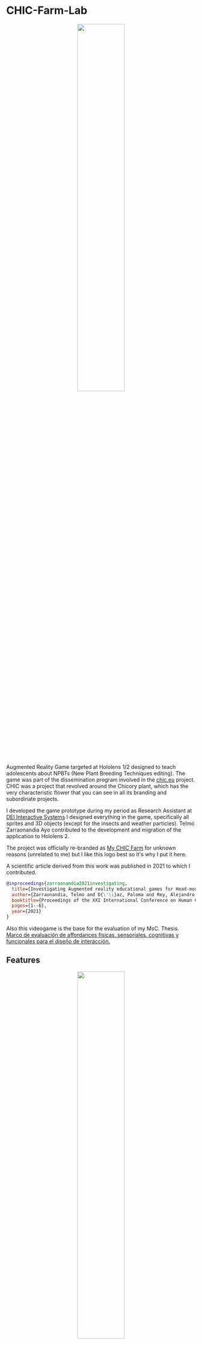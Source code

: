﻿# CHIC-Farm-Lab

<p align="center">
<img src="./media/LogoChicFarmlab.png" width="50%" />
</p>

Augmented Reality Game targeted at Hololens 1/2 designed to teach adolescents about NPBTs (New Plant Breeding Techniques
editing).
The game was part of the dissemination program involved in the [chic.eu](https://chicproject.eu) project. CHIC was a
project that revolved around the Chicory plant, which has the very characteristic flower that you can see in all its
branding and subordinate projects.

I developed the game prototype during my period as Research Assistant
at [DEI Interactive Systems](https://dei.inf.uc3m.es/portal/index.php)
I designed everything in the game, specifically all sprites and 3D objects (except for the insects and weather
particles).
Telmo Zarraonandia Ayo contributed to the development and migration of the application to Hololens 2.

The project was officially re-branded
as [My CHIC Farm](https://chicproject.eu/training-for-high-school-students/mychicfarm/) for unknown reasons (unrelated
to me) but I like this logo best so it's why I put it here.

A scientific article derived from this work was published in 2021 to which I contributed.

```bibtex
@inproceedings{zarraonandia2021investigating,
  title={Investigating Augmented reality educational games for Head-mounted devices},
  author={Zarraonandia, Telmo and D{\'\i}az, Paloma and Rey, Alejandro and Aedo, Ignacio and Onorati, Teresa},
  booktitle={Proceedings of the XXI International Conference on Human Computer Interaction},
  pages={1--6},
  year={2021}
}
```

Also this videogame is the base for the evaluation of my MsC.
Thesis. [Marco de evaluación de affordances físicas, sensoriales, cognitivas y funcionales para el diseño de interacción.](./media/TFM_AlejandroRey.pdf)

## Features

<p align="center">
<img src="./media/walkthrough-demo.gif" width="50%" />
</p>

- **Garden in AR**: Players can place flowerpots in their surroundings leveraging the capabilities of Hololens headset
  for generating meshes about the surroundings.
- **3D Inventory system** containing fundamentally two types of Items : seeds and farming spaces (flowerpots). Players
  can pick elements naturally with their hands and place them in the environment (e.g., drop seeds in a flowerpot for it
  to start growing).
- **The shop**: Players can buy new seeds and flowerpots from the shop that get added to their environment.
- **The Lab**: Players can improve the properties of their plants via Random mutations or NPBT gene manipulation. If
  they use the latter they can choose the positive traits they want their new plants to have, and they carry out a gene
  editing mini-game to complete the plant modification process. In this minigame, players are introduce to all the steps
  involved in editing the genes of a plant and the implications.

## Showcase

See a [short video](https://youtu.be/B2ltgGxt7UM) of the game in action. This is the official version of the game.
The following screenshots showcase different features and were captured during development.


<div style="display: flex; flex-wrap: wrap; justify-content: center">
    <div style="margin: 10px;">
    <img src="./media/demo-plants.jpg" alt="Demo plants" width="400" >
  </div>
  <div style="margin: 10px;">
    <img src="./media/demo-inventory.gif" alt="Demo inventory" width="400" />
  </div>
  <div style="margin: 10px;">
    <img src="./media/demo-shop.gif" alt="Demo shop" width="400" />
  </div>
  <div style="margin: 10px;">
    <img src="./media/demo-lab.gif" alt="Demo Lab" width="400" />
  </div>
</div>

## Special thanks

<div style="display: flex; flex-wrap: wrap; justify-content: center">
    <div style="margin: 10px;">
    <img src="./media/Logo-DEI.png" alt="Logo DEI Lab" width="200" height="auto"/>
  </div>
  <div style="margin: 10px;">
    <img src="./media/ChicProjectLogoRemade.png" alt="CHIC Project" width="200"  height="auto"/>
  </div>
  <div style="margin: 10px;">
    <img src="./media/logo-uc3m.png" alt="Logo uc3m" width="200"  height="auto"/>
  </div>


</div>



